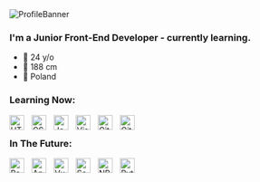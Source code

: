 <img align="center" alt="ProfileBanner" src="https://i.imgur.com/HYfGz1b.png" />

### I'm a Junior Front-End Developer - currently learning.

- 🐣 24 y/o
- 🐥 188 cm
- 🐤 Poland

### Learning Now:

<img align="left" alt="HTML5" width="26px" src="https://cdn.jsdelivr.net/gh/devicons/devicon/icons/html5/html5-original.svg" style="padding-right:10px;" />
<img align="left" alt="CSS3" width="26px" src="https://cdn.jsdelivr.net/gh/devicons/devicon/icons/css3/css3-original.svg" style="padding-right:10px;" />
<img align="left" alt="JavaScript" width="26px" src="https://cdn.jsdelivr.net/gh/devicons/devicon/icons/javascript/javascript-original.svg" style="padding-right:10px;" />
<img align="left" alt="Visual Studio Code" width="26px" src="https://cdn.jsdelivr.net/gh/devicons/devicon/icons/vscode/vscode-original.svg" style="padding-right:10px;" />
<img align="left" alt="Git" width="26px" src="https://cdn.jsdelivr.net/npm/devicon-2.2@2.2.0/icons/git/git-plain.svg" style="padding-right:10px;" />
<img align="left" alt="GitHub" width="26px" src="https://user-images.githubusercontent.com/3369400/139447912-e0f43f33-6d9f-45f8-be46-2df5bbc91289.png" style="padding-right:10px;" />
<br />

### In The Future:
<img align="left" alt="React" width="26px" src="https://cdn.jsdelivr.net/gh/devicons/devicon/icons/react/react-original.svg" style="padding-right:10px;" />
<img align="left" alt="Angular" width="26px" src="https://cdn.jsdelivr.net/npm/devicon-2.2@2.2.0/icons/angularjs/angularjs-plain.svg" style="padding-right:10px;" />
<img align="left" alt="Vue" width="26px" src="https://cdn.jsdelivr.net/npm/devicon-2.2@2.2.0/icons/vuejs/vuejs-original.svg" style="padding-right:10px;" />
<img align="left" alt="Sass" width="26px" src="https://cdn.jsdelivr.net/npm/devicon-2.2@2.2.0/icons/sass/sass-original.svg" style="padding-right:10px;" />
<img align="left" alt="NPM" width="26px" src="https://cdn.jsdelivr.net/npm/devicon-2.2@2.2.0/icons/npm/npm-original-wordmark.svg" style="padding-right:10px;" />
<img align="left" alt="Python" width="26px" src="https://cdn.jsdelivr.net/npm/devicon-2.2@2.2.0/icons/python/python-original.svg" style="padding-right:10px;" />

<br />
<br />
